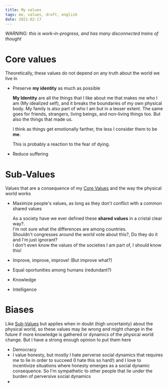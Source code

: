 ```yaml
---
title: My values
tags: me, values, draft, english
date: 2021-02-17
---
```


*WARNING: this is work-in-progress, and has many disconnected trains of thought*

# Core values

Theoretically, these values do not depend on any truth about the world we live in

- Preserve **my identity** as much as possible

    **My Identity** are all the things that I like about me that makes me who I am (My idealized self), and it breaks the boundaries of my own physical body. My family is also part of who I am but in a lesser extent. The same goes for friends, strangers, living beings, and non-living things too. But also the things that made us.

    I think as things get emotionally farther, the less I consider them to be **me**.

    This is probably a reaction to the fear of dying.

- Reduce suffering

# Sub-Values

Values that are a consequence of my [Core Values](#core-values) and the way the physical world works

- Maximize people's values, as long as they don't conflict with a common shared values

    As a society have we ever defined these **shared values** in a cristal clear way?.\
    I'm not sure what the differences are among countries.\
    Shouldn't congresses around the world vote about this?, Do they do it and I'm just ignorant?\
    I don't even know the values of the societies I am part of, I should know this!

- Improve, improve, improve! (But improve what?)
- Equal oportunities among humans (redundant?)
- Knowledge
- Intelligence

# Biases

Like [Sub-Values](#sub-values) but applies when in doubt (high uncertainty) about the physical world, so these values may be wrong and might change in the future if more knowledge is gathered or dynamics of the physical world change. But I have a strong enough opinion to put them here

- Democracy
- I value honesty, but mostly I hate perverse social dynamics that requires me to lie in order to succeed (I hate this so hard!) and I love to incentivize situations where honesty emerges as a social dynamic consequence. So I'm sympathetic to other people that lie under the burden of perversive social dynamics
- 